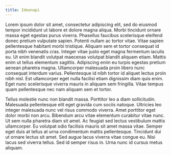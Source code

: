 ```yaml
---
title: Ideonapi
---
```


Lorem ipsum dolor sit amet, consectetur adipiscing elit, sed do eiusmod tempor incididunt ut labore et dolore magna aliqua. Morbi tincidunt ornare massa eget egestas purus viverra. Phasellus faucibus scelerisque eleifend donec pretium vulputate sapien. Potenti nullam ac tortor vitae. Vitae sapien pellentesque habitant morbi tristique. Aliquam sem et tortor consequat id porta nibh venenatis cras. Integer vitae justo eget magna fermentum iaculis eu. Ut enim blandit volutpat maecenas volutpat blandit aliquam etiam. Mattis enim ut tellus elementum sagittis. Adipiscing enim eu turpis egestas pretium aenean pharetra magna. Ullamcorper malesuada proin libero nunc consequat interdum varius. Pellentesque id nibh tortor id aliquet lectus proin nibh nisl. Est ullamcorper eget nulla facilisi etiam dignissim diam quis enim. Eget nunc scelerisque viverra mauris in aliquam sem fringilla. Vitae tempus quam pellentesque nec nam aliquam sem et tortor.

Tellus molestie nunc non blandit massa. Porttitor leo a diam sollicitudin. Malesuada pellentesque elit eget gravida cum sociis natoque. Ultricies leo integer malesuada nunc vel risus commodo viverra. Amet porttitor eget dolor morbi non arcu. Bibendum arcu vitae elementum curabitur vitae nunc. Ut sem nulla pharetra diam sit amet. Ac feugiat sed lectus vestibulum mattis ullamcorper. Eu volutpat odio facilisis mauris sit amet massa vitae. Semper eget duis at tellus at urna condimentum mattis pellentesque. Tincidunt dui ut ornare lectus sit amet. Sed augue lacus viverra vitae congue eu. Nisi lacus sed viverra tellus. Sed id semper risus in. Urna nunc id cursus metus aliquam.
